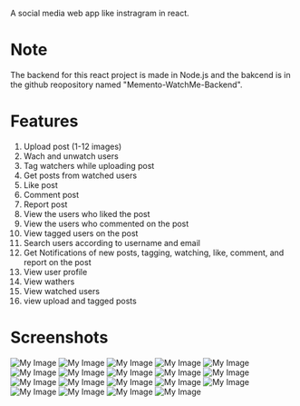A social media web app like instragram in react.

# Note
The backend for this react project is made in Node.js and the bakcend is in the github reopository named "Memento-WatchMe-Backend".

# Features
1. Upload post (1-12 images) 
2. Wach and unwatch users 
3. Tag watchers while uploading post 
4. Get posts from watched users 
5. Like post 
6. Comment post 
7. Report post 
8. View the users who liked the post 
9. View the users who commented on the post 
10. View tagged users on the post 
11. Search users according to username and email 
12. Get Notifications of new posts, tagging, watching, like, comment, and report on the post 
13. View user profile 
14. View wathers 
15. View watched users 
16. view upload and tagged posts

# Screenshots
![My Image](screenshots/Login.png)
![My Image](screenshots/Registration.png)
![My Image](screenshots/ForgotPassword.png)
![My Image](screenshots/HomePage1.png)
![My Image](screenshots/HomePage2.png)
![My Image](screenshots/AddComment.png)
![My Image](screenshots/PostLiker.png)
![My Image](screenshots/PostCommenter.png)
![My Image](screenshots/Report.png)
![My Image](screenshots/Setting.png)
![My Image](screenshots/SearchUsers.png)
![My Image](screenshots/PostUploadPage.png)
![My Image](screenshots/PostUploadPage1.png)
![My Image](screenshots/Notifications.png)
![My Image](screenshots/Profile.png)
![My Image](screenshots/Profile1.png)
![My Image](screenshots/Profile2.png)
![My Image](screenshots/Watcher.png)
![My Image](screenshots/Watching.png)
